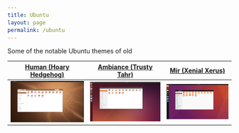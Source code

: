```yaml
---
title: Ubuntu
layout: page
permalink: /ubuntu
---
```


Some of the notable Ubuntu themes of old

| [Human (Hoary Hedgehog)](https://github.com/B00merang-Project/Human) | [Ambiance (Trusty Tahr)](https://github.com/B00merang-Project/Unity-7) | [Mir (Xenial Xerus)](https://github.com/B00merang-Project/) |
| --- | --- | --- |
| ![human-theme](resources/screenshots/ubuntu-5.04/hoary_1.png) | ![ambiance-theme](resources/screenshots/ubuntu-14.04/trusty_1.png) | ![mir](resources/screenshots/ubuntu-16.04/xenial_1.png) |
